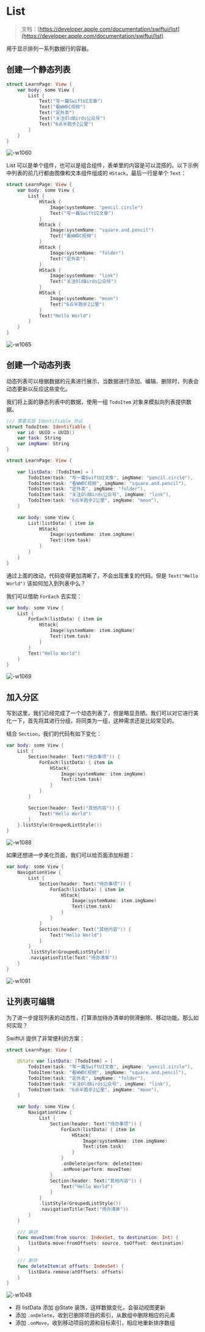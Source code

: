# List

> 文档：[https://developer.apple.com/documentation/swiftui/list](https://developer.apple.com/documentation/swiftui/list)

用于显示排列一系列数据行的容器。

## 创建一个静态列表

```swift
struct LearnPage: View {
    var body: some View {
        List {
            Text("写一篇SwiftUI文章")
            Text("看WWDC视频")
            Text("定外卖")
            Text("关注OldBirds公众号")
            Text("6点半跑步2公里")
        }
    }
}
```

![-w1060](http://blog.loveli.site/mweb/16258380288707.jpg)


List 可以是单个组件，也可以是组合组件，表单里的内容是可以混搭的。以下示例中列表的前几行都由图像和文本组件组成的 `HStack`，最后一行是单个 `Text`：

```swift
struct LearnPage: View {
    var body: some View {
        List {
            HStack {
                Image(systemName: "pencil.circle")
                Text("写一篇SwiftUI文章")
            }
            HStack {
                Image(systemName: "square.and.pencil")
                Text("看WWDC视频")
            }
            HStack {
                Image(systemName: "folder")
                Text("定外卖")
            }
            HStack {
                Image(systemName: "link")
                Text("关注OldBirds公众号")
            }
            HStack {
                Image(systemName: "moon")
                Text("6点半跑步2公里")
            }
            Text("Hello World")
        }
    }
}
```
![-w1065](http://blog.loveli.site/mweb/16258391049764.jpg)


## 创建一个动态列表

动态列表可以根据数据的元素进行展示，当数据进行添加、编辑、删除时，列表会动态更新以反应这些变化。

我们将上面的静态列表中的数据，使用一组 `TodoItem` 对象来模拟向列表提供数据。

```swift
/// 需要实现 Identifiable 协议
struct TodoItem: Identifiable {
    var id: UUID = UUID()
    var task: String
    var imgName: String
}

struct LearnPage: View {
    
    var listData: [TodoItem] = [
        TodoItem(task: "写一篇SwiftUI文章", imgName: "pencil.circle"),
        TodoItem(task: "看WWDC视频", imgName: "square.and.pencil"),
        TodoItem(task: "定外卖", imgName: "folder"),
        TodoItem(task: "关注OldBirds公众号", imgName: "link"),
        TodoItem(task: "6点半跑步2公里", imgName: "moon"),
    ]
    
    var body: some View {
        List(listData) { item in
            HStack{
                Image(systemName: item.imgName)
                Text(item.task)
            }
        }
    }
}
```

通过上面的改动，代码变得更加清晰了，不会出现重复的代码。但是 `Text("Hello World")` 该如何加入到列表中么？

我们可以借助 `ForEach` 去实现：

```swift
var body: some View {
    List {
        ForEach(listData) { item in
            HStack{
                Image(systemName: item.imgName)
                Text(item.task)
            }
        }
        Text("Hello World")
    }
}
```

![-w1069](http://blog.loveli.site/mweb/16258424295348.jpg)

## 加入分区

写到这里，我们已经完成了一个动态列表了，但是略显丑陋。我们可以对它进行美化一下，首先将其进行分组，将同类为一组，这种需求还是比较常见的。

结合 `Section`，我们的代码有如下变化：

```swift
var body: some View {
    List {
        Section(header: Text("待办事项")) {
            ForEach(listData) { item in
                HStack{
                    Image(systemName: item.imgName)
                    Text(item.task)
                }
            }
        }
        
        Section(header: Text("其他内容")) {
            Text("Hello World")
        }
    }.listStyle(GroupedListStyle())
}
```

![-w1088](http://blog.loveli.site/mweb/16258429083232.jpg)

如果还想进一步美化页面，我们可以给页面添加标题：

```swift
var body: some View {
    NavigationView {
        List {
            Section(header: Text("待办事项")) {
                ForEach(listData) { item in
                    HStack{
                        Image(systemName: item.imgName)
                        Text(item.task)
                    }
                }
            }
            Section(header: Text("其他内容")) {
                Text("Hello World")
            }
        }
        .listStyle(GroupedListStyle())
        .navigationTitle(Text("待办清单"))
    }
}
```

![-w1091](http://blog.loveli.site/mweb/16258431849466.jpg)

## 让列表可编辑

为了进一步提现列表的动态性，打算添加待办清单的侧滑删除、移动功能。那么如何实现？

SwiftUI 提供了非常便利的方案：

```swift
struct LearnPage: View {
    
    @State var listData: [TodoItem] = [
        TodoItem(task: "写一篇SwiftUI文章", imgName: "pencil.circle"),
        TodoItem(task: "看WWDC视频", imgName: "square.and.pencil"),
        TodoItem(task: "定外卖", imgName: "folder"),
        TodoItem(task: "关注OldBirds公众号", imgName: "link"),
        TodoItem(task: "6点半跑步2公里", imgName: "moon"),
    ]
    
    var body: some View {
        NavigationView {
            List {
                Section(header: Text("待办事项")) {
                    ForEach(listData) { item in
                        HStack{
                            Image(systemName: item.imgName)
                            Text(item.task)
                        }
                    }
                    .onDelete(perform: deleteItem)
                    .onMove(perform: moveItem)
                }
                Section(header: Text("其他内容")) {
                    Text("Hello World")
                }
            }
            .listStyle(GroupedListStyle())
            .navigationTitle(Text("待办清单"))
        }
    }
    
    /// 移动
    func moveItem(from source: IndexSet, to destination: Int) {
        listData.move(fromOffsets: source, toOffset: destination)
    }
    
    /// 删除
    func deleteItem(at offsets: IndexSet) {
        listData.remove(atOffsets: offsets)
    }
}
```

![-w1048](http://blog.loveli.site/mweb/16258445771255.jpg)

* 将 listData 添加 @State 装饰，这样数据变化，会驱动视图更新
* 添加 `.onDelete`，收到已删除项目的索引，从数组中删除相应的元素
* 添加 `.onMove`，收到移动项目的源和目标索引，相应地重新排序数组


